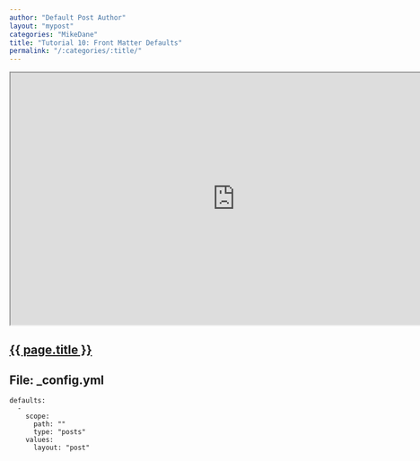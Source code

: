 ```yaml
---
author: "Default Post Author"
layout: "mypost"
categories: "MikeDane"
title: "Tutorial 10: Front Matter Defaults"
permalink: "/:categories/:title/"
---
```


<div><iframe width="800" height="450"
src="https://www.youtube.com/embed/CLCaJJ1zUHU">
</iframe></div>

## [{{ page.title }}](https://youtu.be/CLCaJJ1zUHU)

## File: _config.yml

```
defaults:
  -
    scope:
      path: ""
      type: "posts"
    values:
      layout: "post"
```



